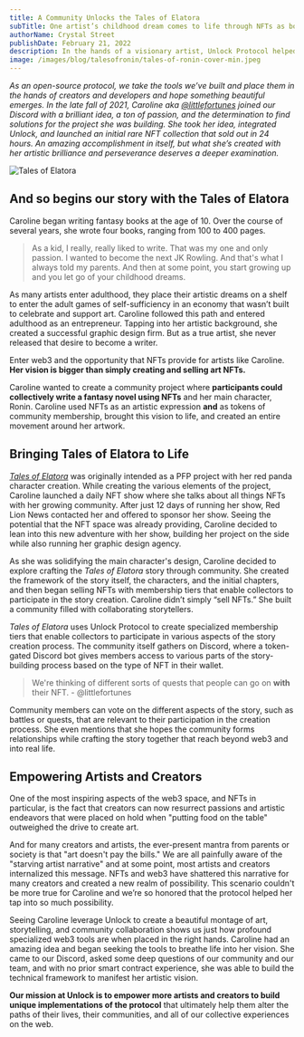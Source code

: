 ```yaml
---
title: A Community Unlocks the Tales of Elatora
subTitle: One artist’s childhood dream comes to life through NFTs as both memberships and art
authorName: Crystal Street
publishDate: February 21, 2022
description: In the hands of a visionary artist, Unlock Protocol helped @littlefortunes create a stunning work of art that is also living, breathing fantasy story written in collaboration with the Tales of Elatora NFT collectors.
image: /images/blog/talesofronin/tales-of-ronin-cover-min.jpeg
---
```


_As an open-source protocol, we take the tools we’ve built and place them in the hands of creators and developers and hope something beautiful emerges. In the late fall of 2021, Caroline aka [@littlefortunes](https://x.com/littlefortunes) joined our Discord with a brilliant idea, a ton of passion, and the determination to find solutions for the project she was building. She took her idea, integrated Unlock, and launched an initial rare NFT collection that sold out in 24 hours. An amazing accomplishment in itself, but what she’s created with her artistic brilliance and perseverance deserves a deeper examination._

![Tales of Elatora](/images/blog/talesofronin/tales-of-ronin-cover-min.jpeg)

## And so begins our story with the Tales of Elatora

Caroline began writing fantasy books at the age of 10. Over the course of several years, she wrote four books, ranging from 100 to 400 pages.

> As a kid, I really, really liked to write. That was my one and only passion. I wanted to become the next JK Rowling. And that's what I always told my parents. And then at some point, you start growing up and you let go of your childhood dreams.

As many artists enter adulthood, they place their artistic dreams on a shelf to enter the adult games of self-sufficiency in an economy that wasn’t built to celebrate and support art. Caroline followed this path and entered adulthood as an entrepreneur. Tapping into her artistic background, she created a successful graphic design firm. But as a true artist, she never released that desire to become a writer.

Enter web3 and the opportunity that NFTs provide for artists like Caroline. **Her vision is bigger than simply creating and selling art NFTs.**

Caroline wanted to create a community project where **participants could collectively write a fantasy novel using NFTs** and her main character, Ronin. Caroline used NFTs as an artistic expression **and** as tokens of community membership, brought this vision to life, and created an entire movement around her artwork.

## Bringing Tales of Elatora to Life

_[Tales of Elatora](https://www.talesofelatora.com/)_ was originally intended as a PFP project with her red panda character creation. While creating the various elements of the project, Caroline launched a daily NFT show where she talks about all things NFTs with her growing community. After just 12 days of running her show, Red Lion News contacted her and offered to sponsor her show. Seeing the potential that the NFT space was already providing, Caroline decided to lean into this new adventure with her show, building her project on the side while also running her graphic design agency.

As she was solidifying the main character's design, Caroline decided to explore crafting the _Tales of Elatora_ story through community. She created the framework of the story itself, the characters, and the initial chapters, and then began selling NFTs with membership tiers that enable collectors to participate in the story creation. Caroline didn’t simply “sell NFTs.” She built a community filled with collaborating storytellers.

_Tales of Elatora_ uses Unlock Protocol to create specialized membership tiers that enable collectors to participate in various aspects of the story creation process. The community itself gathers on Discord, where a token-gated Discord bot gives members access to various parts of the story-building process based on the type of NFT in their wallet.

> We're thinking of different sorts of quests that people can go on **with** their NFT. - @littlefortunes

Community members can vote on the different aspects of the story, such as battles or quests, that are relevant to their participation in the creation process. She even mentions that she hopes the community forms relationships while crafting the story together that reach beyond web3 and into real life.

## Empowering Artists and Creators

One of the most inspiring aspects of the web3 space, and NFTs in particular, is the fact that creators can now resurrect passions and artistic endeavors that were placed on hold when "putting food on the table" outweighed the drive to create art.

And for many creators and artists, the ever-present mantra from parents or society is that "art doesn't pay the bills." We are all painfully aware of the "starving artist narrative" and at some point, most artists and creators internalized this message. NFTs and web3 have shattered this narrative for many creators and created a new realm of possibility. This scenario couldn't be more true for Caroline and we’re so honored that the protocol helped her tap into so much possibility.

Seeing Caroline leverage Unlock to create a beautiful montage of art, storytelling, and community collaboration shows us just how profound specialized web3 tools are when placed in the right hands. Caroline had an amazing idea and began seeking the tools to breathe life into her vision. She came to our Discord, asked some deep questions of our community and our team, and with no prior smart contract experience, she was able to build the technical framework to manifest her artistic vision.

**Our mission at Unlock is to empower more artists and creators to build unique implementations of the protocol** that ultimately help them alter the paths of their lives, their communities, and all of our collective experiences on the web.
